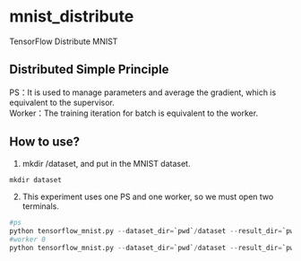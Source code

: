 # mnist_distribute
TensorFlow Distribute MNIST
      
## Distributed Simple Principle
PS：It is used to manage parameters and average the gradient, which is equivalent to the supervisor.      
Worker：The training iteration for batch is equivalent to the worker.    
  
## How to use?
1. mkdir /dataset, and put in the MNIST dataset.      
```python
mkdir dataset
```
2. This experiment uses one PS and one worker, so we must open two terminals. 
```python
#ps
python tensorflow_mnist.py --dataset_dir=`pwd`/dataset --result_dir=`pwd`/result  --job_name=ps
#worker 0
python tensorflow_mnist.py --dataset_dir=`pwd`/dataset --result_dir=`pwd`/result
```
